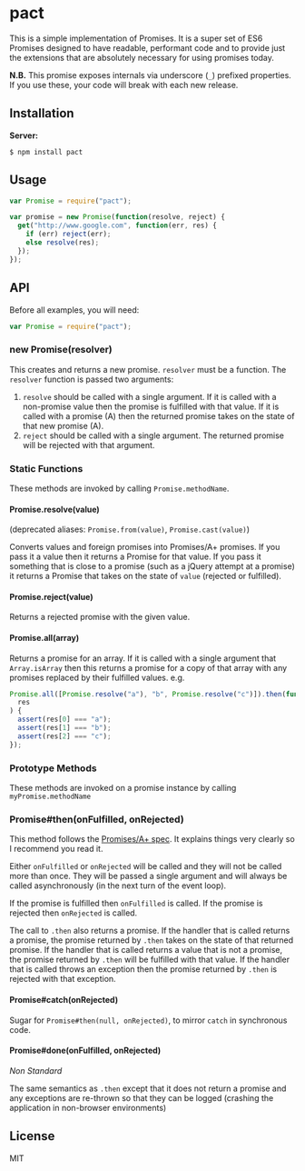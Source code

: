 # pact

This is a simple implementation of Promises. It is a super set of ES6 Promises designed to have readable, performant code and to provide just the extensions that are absolutely necessary for using promises today.

**N.B.** This promise exposes internals via underscore (`_`) prefixed properties. If you use these, your code will break with each new release.

## Installation

**Server:**

    $ npm install pact

## Usage

```javascript
var Promise = require("pact");

var promise = new Promise(function(resolve, reject) {
  get("http://www.google.com", function(err, res) {
    if (err) reject(err);
    else resolve(res);
  });
});
```

## API

Before all examples, you will need:

```js
var Promise = require("pact");
```

### new Promise(resolver)

This creates and returns a new promise. `resolver` must be a function. The `resolver` function is passed two arguments:

1.  `resolve` should be called with a single argument. If it is called with a non-promise value then the promise is fulfilled with that value. If it is called with a promise (A) then the returned promise takes on the state of that new promise (A).
2.  `reject` should be called with a single argument. The returned promise will be rejected with that argument.

### Static Functions

These methods are invoked by calling `Promise.methodName`.

#### Promise.resolve(value)

(deprecated aliases: `Promise.from(value)`, `Promise.cast(value)`)

Converts values and foreign promises into Promises/A+ promises. If you pass it a value then it returns a Promise for that value. If you pass it something that is close to a promise (such as a jQuery attempt at a promise) it returns a Promise that takes on the state of `value` (rejected or fulfilled).

#### Promise.reject(value)

Returns a rejected promise with the given value.

#### Promise.all(array)

Returns a promise for an array. If it is called with a single argument that `Array.isArray` then this returns a promise for a copy of that array with any promises replaced by their fulfilled values. e.g.

```js
Promise.all([Promise.resolve("a"), "b", Promise.resolve("c")]).then(function(
  res
) {
  assert(res[0] === "a");
  assert(res[1] === "b");
  assert(res[2] === "c");
});
```

### Prototype Methods

These methods are invoked on a promise instance by calling `myPromise.methodName`

### Promise#then(onFulfilled, onRejected)

This method follows the [Promises/A+ spec](http://promises-aplus.github.io/promises-spec/). It explains things very clearly so I recommend you read it.

Either `onFulfilled` or `onRejected` will be called and they will not be called more than once. They will be passed a single argument and will always be called asynchronously (in the next turn of the event loop).

If the promise is fulfilled then `onFulfilled` is called. If the promise is rejected then `onRejected` is called.

The call to `.then` also returns a promise. If the handler that is called returns a promise, the promise returned by `.then` takes on the state of that returned promise. If the handler that is called returns a value that is not a promise, the promise returned by `.then` will be fulfilled with that value. If the handler that is called throws an exception then the promise returned by `.then` is rejected with that exception.

#### Promise#catch(onRejected)

Sugar for `Promise#then(null, onRejected)`, to mirror `catch` in synchronous code.

#### Promise#done(onFulfilled, onRejected)

_Non Standard_

The same semantics as `.then` except that it does not return a promise and any exceptions are re-thrown so that they can be logged (crashing the application in non-browser environments)

## License

MIT
